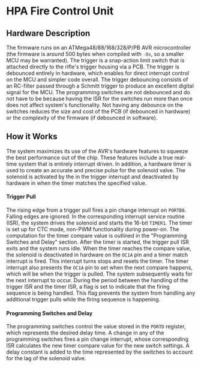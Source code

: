 # HPA Fire Control Unit

## Hardware Description
The firmware runs on an ATMega48/88/168/328/P/PB AVR microcontroller (the firmware
is around 500 bytes when compiled with `-Os`, so a smaller MCU may be
warranted). The trigger is a snap-action limit switch that is attached
directly to the rifle's trigger housing via a PCB. The trigger is debounced
entirely in hardware, which enables for direct interrupt control on the MCU
and simpler code overall. The trigger debouncing consists of an RC-filter
passed through a Schmitt trigger to produce an excellent digital signal for
the MCU. The programming switches are not debounced and do not have to be
because having the ISR for the switches run more than once does not affect
system's functionality. Not having any debounce on the switches reduces the
size and cost of the PCB (if debounced in hardware) or the complexity of 
the firmware (if debounced in software). 

## How it Works
The system maximizes its use of the AVR's hardware features to
squeeze the best performance out of the chip. These features include
a true real-time system that is entirely interrupt driven. In
addition, a hardware timer is used to create an accurate and
precise pulse for the solenoid valve. The solenoid is activated by the
in the trigger interrupt and deactivated by hardware in when the timer
matches the specified value.

#### Trigger Pull
The rising edge from a trigger pull fires a pin change
interrupt on `PORTB0`. Falling edges are ignored. In the
corresponding interrupt service routine (ISR), the system drives the
solenoid and starts the 16-bit `TIMER1`. The timer is set up for
CTC mode, non-PWM functionality during power-on. The computation
for the timer compare value is outlined in the "Programming Switches
and Delay" section. After the timer is started, the trigger pull ISR
exits and the system runs idle. When the timer reaches the compare
value, the solenoid is deactivated in hardware on the `OC1A` pin and
a timer match interrupt is fired. This interrupt turns stops and resets 
the timer. The timer interrupt also presents the `OC1A` pin to set when
the next compare happens, which will be when the trigger is pulled. 
The system
subsequently waits for the next interrupt to occur. During the period
between the handling of the trigger ISR and the timer ISR, a flag
is set to indicate that the firing sequence is being handled. This
flag prevents the system from handling any additional trigger pulls
while the firing sequence is happening.

#### Programming Switches and Delay
The programming
switches control the value stored in the `PORTD` register, which
represents the desired delay time. A change in any of the
programming switches fires a pin change interrupt, whose
corresponding ISR calculates the new timer compare value for the
new switch settings. A delay constant is added to the time
represented by the switches to account for the lag of the solenoid
valve.
